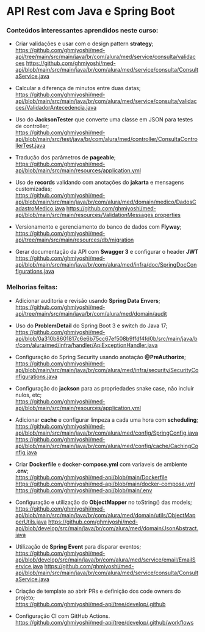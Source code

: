 # API Rest com Java e Spring Boot

### Conteúdos interessantes aprendidos neste curso:

* Criar validações e usar com o design pattern **strategy**;<br>
  https://github.com/ghmiyoshi/med-api/tree/main/src/main/java/br/com/alura/med/service/consulta/validacoes
  https://github.com/ghmiyoshi/med-api/blob/main/src/main/java/br/com/alura/med/service/consulta/ConsultaService.java

* Calcular a diferença de minutos entre duas datas;<br>
  https://github.com/ghmiyoshi/med-api/blob/main/src/main/java/br/com/alura/med/service/consulta/validacoes/ValidadorAntecedencia.java

* Uso do **JacksonTester** que converte uma classe em JSON para testes de controller;<br>
  https://github.com/ghmiyoshi/med-api/blob/main/src/test/java/br/com/alura/med/controller/ConsultaControllerTest.java

* Tradução dos parâmetros de **pageable**;<br>
  https://github.com/ghmiyoshi/med-api/blob/main/src/main/resources/application.yml

* Uso de **records** validando com anotações do **jakarta** e mensagens customizadas;<br>
  https://github.com/ghmiyoshi/med-api/blob/main/src/main/java/br/com/alura/med/domain/medico/DadosCadastroMedico.java
  https://github.com/ghmiyoshi/med-api/blob/main/src/main/resources/ValidationMessages.properties

* Versionamento e gerenciamento do banco de dados com **Flyway**;<br>
  https://github.com/ghmiyoshi/med-api/tree/main/src/main/resources/db/migration

* Gerar documentação da API com **Swagger 3** e configurar o header **JWT**<br>
  https://github.com/ghmiyoshi/med-api/blob/main/src/main/java/br/com/alura/med/infra/doc/SpringDocConfigurations.java

### Melhorias feitas:

* Adicionar auditoria e revisão usando **Spring Data Envers**;<br>
  https://github.com/ghmiyoshi/med-api/tree/main/src/main/java/br/com/alura/med/domain/audit

* Uso do **ProblemDetail** do Spring Boot 3 e switch do Java 17;<br>
  https://github.com/ghmiyoshi/med-api/blob/0a310b8601817c6e6b75cc67ef508b9ffdf4fd0b/src/main/java/br/com/alura/med/infra/handler/ApiExceptionHandler.java

* Configuração do Spring Security usando anotação **@PreAuthorize**;<br>
  https://github.com/ghmiyoshi/med-api/blob/main/src/main/java/br/com/alura/med/infra/security/SecurityConfigurations.java

* Configuração do **jackson** para as propriedades snake case, não incluir nulos, etc;<br>
  https://github.com/ghmiyoshi/med-api/blob/main/src/main/resources/application.yml

* Adicionar **cache** e configurar limpeza a cada uma hora com **scheduling**;<br>
  https://github.com/ghmiyoshi/med-api/blob/main/src/main/java/br/com/alura/med/config/SpringConfig.java
  https://github.com/ghmiyoshi/med-api/blob/main/src/main/java/br/com/alura/med/config/cache/CachingConfig.java

* Criar **Dockerfile** e **docker-compose.yml** com variaveis de ambiente **.env**;<br>
  https://github.com/ghmiyoshi/med-api/blob/main/Dockerfile
  https://github.com/ghmiyoshi/med-api/blob/main/docker-compose.yml
  https://github.com/ghmiyoshi/med-api/blob/main/.env

* Configuração e utilização do **ObjectMapper** no toString() das models;<br>
  https://github.com/ghmiyoshi/med-api/blob/main/src/main/java/br/com/alura/med/domain/utils/ObjectMapperUtils.java
  https://github.com/ghmiyoshi/med-api/blob/develop/src/main/java/br/com/alura/med/domain/JsonAbstract.java

* Utilização de **Spring Event** para disparar eventos;<br>
  https://github.com/ghmiyoshi/med-api/blob/develop/src/main/java/br/com/alura/med/service/email/EmailService.java
  https://github.com/ghmiyoshi/med-api/blob/main/src/main/java/br/com/alura/med/service/consulta/ConsultaService.java

* Criação de template ao abrir PRs e definição dos code owners do projeto;<br>
  https://github.com/ghmiyoshi/med-api/tree/develop/.github

* Configuração CI com GitHub Actions.<br>
  https://github.com/ghmiyoshi/med-api/tree/develop/.github/workflows
